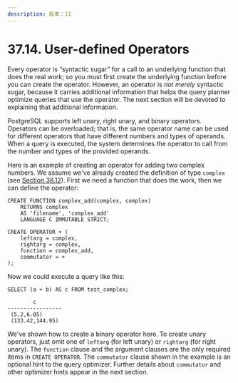 ```yaml
---
description: 版本：11
---
```


# 37.14. User-defined Operators

Every operator is “syntactic sugar” for a call to an underlying function that does the real work; so you must first create the underlying function before you can create the operator. However, an operator is _not merely_ syntactic sugar, because it carries additional information that helps the query planner optimize queries that use the operator. The next section will be devoted to explaining that additional information.

PostgreSQL supports left unary, right unary, and binary operators. Operators can be overloaded; that is, the same operator name can be used for different operators that have different numbers and types of operands. When a query is executed, the system determines the operator to call from the number and types of the provided operands.

Here is an example of creating an operator for adding two complex numbers. We assume we've already created the definition of type `complex` (see [Section 38.12](https://www.postgresql.org/docs/11/xtypes.html)). First we need a function that does the work, then we can define the operator:

```
CREATE FUNCTION complex_add(complex, complex)
    RETURNS complex
    AS 'filename', 'complex_add'
    LANGUAGE C IMMUTABLE STRICT;

CREATE OPERATOR + (
    leftarg = complex,
    rightarg = complex,
    function = complex_add,
    commutator = +
);
```

Now we could execute a query like this:

```
SELECT (a + b) AS c FROM test_complex;

        c
-----------------
 (5.2,6.05)
 (133.42,144.95)
```

We've shown how to create a binary operator here. To create unary operators, just omit one of `leftarg` (for left unary) or `rightarg` (for right unary). The `function` clause and the argument clauses are the only required items in `CREATE OPERATOR`. The `commutator` clause shown in the example is an optional hint to the query optimizer. Further details about `commutator` and other optimizer hints appear in the next section.
